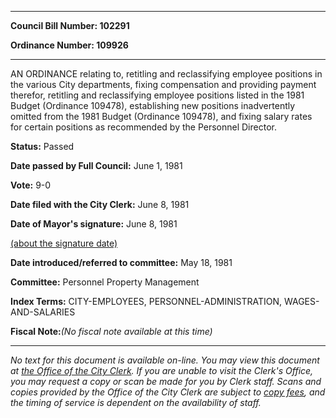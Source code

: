 

********

**Council Bill Number: 102291**
   
**Ordinance Number: 109926**
********

 AN ORDINANCE relating to, retitling and reclassifying employee positions in the various City departments, fixing compensation and providing payment therefor, retitling and reclassifying employee positions listed in the 1981 Budget (Ordinance 109478), establishing new positions inadvertently omitted from the 1981 Budget (Ordinance 109478), and fixing salary rates for certain positions as recommended by the Personnel Director.

**Status:** Passed
   
**Date passed by Full Council:** June 1, 1981
   
**Vote:** 9-0
   
**Date filed with the City Clerk:** June 8, 1981
   
**Date of Mayor's signature:** June 8, 1981
   
[(about the signature date)](/~public/approvaldate.htm)
   
   
   
**Date introduced/referred to committee:** May 18, 1981
   
**Committee:** Personnel Property Management
   
   
**Index Terms:** CITY-EMPLOYEES, PERSONNEL-ADMINISTRATION, WAGES-AND-SALARIES

**Fiscal Note:**_(No fiscal note available at this time)_
********

_No text for this document is available on-line. You may view this document at [the Office of the City Clerk](http://www.seattle.gov/leg/clerk/contactUs.htm). If you are unable to visit the Clerk's Office, you may request a copy or scan be made for you by Clerk staff. Scans and copies provided by the Office of the City Clerk are subject to [copy fees](http://clerk.seattle.gov/~public/clerkfees.htm), and the timing of service is dependent on the availability of staff._

